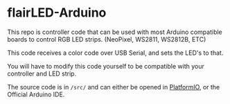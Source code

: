 # flairLED-Arduino
This repo is controller code that can be used with most Arduino compatible boards to control RGB LED strips.
(NeoPixel, WS2811, WS2812B, ETC)

This code receives a color code over USB Serial, and sets the LED's to that.

You will have to modify this code yourself to be compatible with your controller and LED strip.

The source code is in `/src/` and can either be opened in [PlatformIO](http://platformio.org/), or the Official Arduino IDE.

